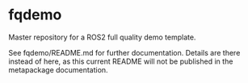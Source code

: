 # fqdemo
Master repository for a ROS2 full quality demo template.

See fqdemo/README.md for further documentation. Details are there instead of here, as this current README will not be published in the metapackage documentation.
